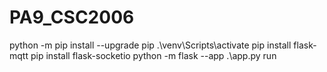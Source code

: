 # PA9_CSC2006
python -m pip install --upgrade pip
.\venv\Scripts\activate
pip install flask-mqtt
pip install flask-socketio
python -m flask --app .\app.py run
